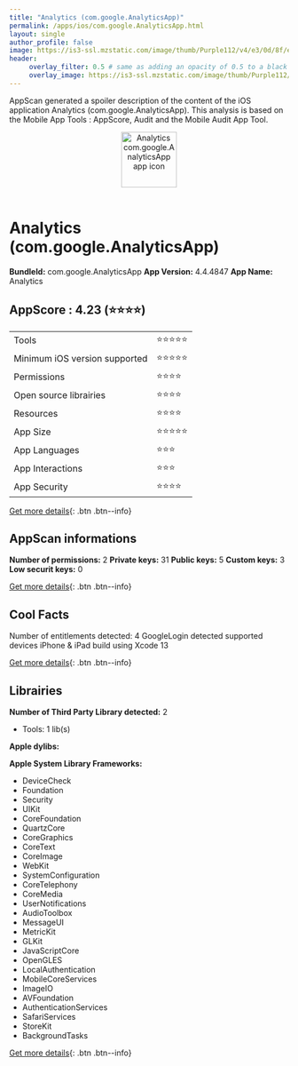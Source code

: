 ```yaml
---
title: "Analytics (com.google.AnalyticsApp)"
permalink: /apps/ios/com.google.AnalyticsApp.html
layout: single
author_profile: false
image: https://is3-ssl.mzstatic.com/image/thumb/Purple112/v4/e3/0d/8f/e30d8fc0-6a22-3287-ee02-bf9f7b001949/logo_google_analytics_color-0-1x_U007emarketing-0-0-0-6-0-0-85-220.png/512x512bb.jpg
header: 
     overlay_filter: 0.5 # same as adding an opacity of 0.5 to a black background
     overlay_image: https://is3-ssl.mzstatic.com/image/thumb/Purple112/v4/e3/0d/8f/e30d8fc0-6a22-3287-ee02-bf9f7b001949/logo_google_analytics_color-0-1x_U007emarketing-0-0-0-6-0-0-85-220.png/512x512bb.jpg
---
```

AppScan generated a spoiler description of the content of the iOS application Analytics (com.google.AnalyticsApp). This analysis is based on the Mobile App Tools : AppScore, Audit and the Mobile Audit App Tool.

  
  
<div style="text-align: center;"><img src="https://is3-ssl.mzstatic.com/image/thumb/Purple112/v4/e3/0d/8f/e30d8fc0-6a22-3287-ee02-bf9f7b001949/logo_google_analytics_color-0-1x_U007emarketing-0-0-0-6-0-0-85-220.png/512x512bb.jpg" width="100" height="100" alt="Analytics com.google.AnalyticsApp app icon"></div></br>
  
# Analytics (com.google.AnalyticsApp)

**BundleId:** com.google.AnalyticsApp
**App Version:** 4.4.4847
**App Name:** Analytics


## AppScore : 4.23 (⭐️⭐️⭐️⭐️) 

<table>
<tr><td> Tools </td><td> ⭐️⭐️⭐️⭐️⭐️ </td></tr>
<tr><td> Minimum iOS version supported </td><td> ⭐️⭐️⭐️⭐️⭐️ </td></tr>
<tr><td> Permissions </td><td> ⭐️⭐️⭐️⭐️ </td></tr>
<tr><td> Open source librairies </td><td> ⭐️⭐️⭐️⭐️ </td></tr>
<tr><td> Resources </td><td> ⭐️⭐️⭐️⭐️ </td></tr>
<tr><td> App Size </td><td> ⭐️⭐️⭐️⭐️⭐️ </td></tr>
<tr><td> App Languages </td><td> ⭐️⭐️⭐️ </td></tr>
<tr><td> App Interactions </td><td> ⭐️⭐️⭐️ </td></tr>
<tr><td> App Security </td><td> ⭐️⭐️⭐️⭐️ </td></tr>
</table>

[Get more details](/pricing.html){: .btn .btn--info}  
  
## AppScan informations 

**Number of permissions:** 2
**Private keys:** 31
**Public keys:** 5
**Custom keys:** 3
**Low securit keys:** 0
  
[Get more details](/pricing.html){: .btn .btn--info}

## Cool Facts

Number of entitlements detected: 4
GoogleLogin detected
supported devices iPhone & iPad
build using Xcode 13
  
[Get more details](/pricing.html){: .btn .btn--info}

## Librairies 
**Number of Third Party Library detected:** 2
- Tools: 1 lib(s)

**Apple dylibs:**


**Apple System Library Frameworks:**
- DeviceCheck
- Foundation
- Security
- UIKit
- CoreFoundation
- QuartzCore
- CoreGraphics
- CoreText
- CoreImage
- WebKit
- SystemConfiguration
- CoreTelephony
- CoreMedia
- UserNotifications
- AudioToolbox
- MessageUI
- MetricKit
- GLKit
- JavaScriptCore
- OpenGLES
- LocalAuthentication
- MobileCoreServices
- ImageIO
- AVFoundation
- AuthenticationServices
- SafariServices
- StoreKit
- BackgroundTasks


  
[Get more details](/pricing.html){: .btn .btn--info}

